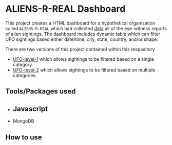# ALIENS-R-REAL Dashboard
This project creates a HTML dashboard for a hypothetical organisation called `ALIENS-R-REAL` which had collected [data](UFO-level-1/static/js/data.js) all of the eye-witness reports of alien sightings.
The dashboard includes dynamic table which can filter UFO sightings based either date/time, city, state, country, and/or shape.

There are two versions of this project contained within this respository
- [UFO-level-1](UFO-level-1) which allows sightings to be filtered based on a single category.
- [UFO-level-2](UFO-level-2) which allows sightings to be filtered based on multiple categories.

## Tools/Packages used
- Javascript
  - 
- MongoDB

## How to use
